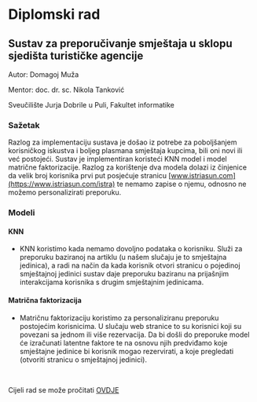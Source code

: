 
<h1>Diplomski rad</h1>

<h2>Sustav za preporučivanje smještaja u sklopu sjedišta turističke agencije</h2>

Autor: Domagoj Muža

Mentor: doc. dr. sc. Nikola Tanković

Sveučilište Jurja Dobrile u Puli, Fakultet informatike


<h3>Sažetak</h3>

Razlog za implementaciju sustava je došao iz potrebe za poboljšanjem korisničkog iskustva i boljeg plasmana smještaja kupcima, bili oni novi ili već postojeći.
Sustav je implementiran koristeći KNN model i model matrične faktorizacije. Razlog za korištenje dva modela dolazi iz činjenice da velik broj korisnika prvi put posjećuje stranicu [www.istriasun.com](https://www.istriasun.com/istra) te nemamo zapise o njemu, odnosno ne možemo personalizirati preporuku.




<h3>Modeli</h3>
  
<h4>KNN</h4>

- KNN koristimo kada nemamo dovoljno podataka o korisniku. Služi za preporuku baziranoj na artiklu (u našem slučaju je to smještajna jedinica), a radi na način da kada korisnik otvori stranicu o pojedinoj smještajnoj jedinici sustav daje preporuku baziranu na prijašnjim interakcijama korisnika s drugim smještajnim jedinicama. 


<h4>Matrična faktorizacija</h4>

- Matričnu faktorizaciju koristimo za personaliziranu preporuku postojećim korisnicima. U slučaju web stranice to su korisnici koji su povezani sa jednom ili više rezervacija. Da bi došli do preporuke model će izračunati latentne faktore te na osnovu njih predviđamo koje smještajne jedinice bi korisnik mogao rezervirati, a koje pregledati (otvoriti stranicu o smještajnoj jedinici).


<br/>

Cijeli rad se može pročitati [OVDJE](https://github.com/DomagojMuza/Diplomski/blob/main/Diplomski.pdf)